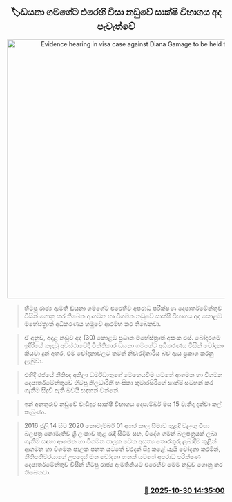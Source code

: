 <p align='center'><b><h2 align='center' title='Evidence hearing in visa case against Diana Gamage to be held today'>🏷ඩයනා ගමගේට එරෙහි වීසා නඩුවේ සාක්ෂි විභාගය අද පැවැත්වේ</h2></b></p>
<p align='center'><img src='https://helakuru.sgp1.cdn.digitaloceanspaces.com/esana/images/lib/diana-78738683.jpg' width='600' alt='Evidence hearing in visa case against Diana Gamage to be held today'></p>

> හිටපු රාජ්‍ය ඇමති ඩයනා ගමගේට එරෙහිව අපරාධ පරීක්ෂණ දෙපාර්තමේන්තුව විසින් ගොනු කර තිබෙන ආගමන හා විගමන නඩුවේ සාක්ෂි විභාගය අද කොළඹ මහේස්ත්‍රාත් අධිකරණය හමුවේ ආරම්භ කර තිබෙනවා.

> ඒ අනුව, අදාළ නඩුව අද (30) කොළඹ ප්‍රධාන මහේස්ත්‍රාත් අසංක එස්. බෝදරගම ඉදිරියේ කැඳවූ අවස්ථාවේදී විත්තිකාර ඩයනා ගමගේට අධිකරණය විසින් චෝදනා කියවා දුන් අතර, එම චෝදනාවලට තමන් නිවැරදිකාරිය බව ඇය ප්‍රකාශ කරනු ලැබුවා.

> එහිදී රජයේ නීතිඥ අකිලා ධර්මධාතුගේ මෙහෙයවීම යටතේ ආගමන හා විගමන දෙපාර්තමේන්තුවේ හිටපු නිලධාරිනී හංසිකා කුමාරසිරිගේ සාක්ෂි සටහන් කර ගැනීම සිදුවී ඇති බවයි සඳහන් වන්නේ.

> ඉන් අනතුරුව නඩුවේ වැඩිදුර සාක්ෂි විභාගය දෙසැම්බර් මස 15 වැනිදා දක්වා කල් තැබුණා.

> 2016 ජුලි 14 සිට 2020 නොවැම්බර් 01 අතර කාල සීමාව තුළදී වලංගු වීසා බලපත්‍ර නොමැතිව ශ්‍රී ලංකාව තුළ රැඳී සිටීම සහ, විදේශ ගමන් බලපත්‍රයක් ලබා ගැනීම සඳහා ආගමන හා විගමන පාලක වෙත අසත්‍ය තොරතුරු ලබාදීම තුළින් ආගමන හා විගමන පාලක පනත යටතේ වරදක් සිදු කළේ යැයි චෝදනා කරමින්, නීතිපතිවරයාගේ උපදෙස් මත චෝදනා හතක් යටතේ අපරාධ පරීක්ෂණ දෙපාර්තමේන්තුව විසින් හිටපු රාජ්‍ය ඇමතිනියට එරෙහිව මෙම නඩුව ගොනු කර තිබෙනවා.



<h3 align='right'><a href='https://www.helakuru.lk/esana/p/114944/'>📅 2025-10-30 14:35:00</a></h3>
